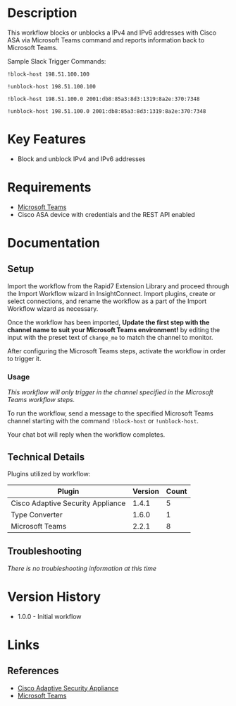 # Description

This workflow blocks or unblocks a IPv4 and IPv6 addresses with Cisco ASA via Microsoft Teams command and reports information back to Microsoft Teams.

Sample Slack Trigger Commands:

`!block-host 198.51.100.100`

`!unblock-host 198.51.100.100`

`!block-host 198.51.100.0 2001:db8:85a3:8d3:1319:8a2e:370:7348`

`!unblock-host 198.51.100.0 2001:db8:85a3:8d3:1319:8a2e:370:7348`

# Key Features

* Block and unblock IPv4 and IPv6 addresses

# Requirements

* [Microsoft Teams](https://insightconnect.help.rapid7.com/docs/microsoft-teams)
* Cisco ASA device with credentials and the REST API enabled

# Documentation

## Setup

Import the workflow from the Rapid7 Extension Library and proceed through the Import Workflow wizard in InsightConnect. Import plugins, create or select connections, and rename the workflow as a part of the Import Workflow wizard as necessary.

Once the workflow has been imported, **Update the first step with the channel name to suit your Microsoft Teams environment!** by editing the input with the preset text of `change_me` to match the channel to monitor.

After configuring the Microsoft Teams steps, activate the workflow in order to trigger it.


### Usage

*This workflow will only trigger in the channel specified in the Microsoft Teams workflow steps.*

To run the workflow, send a message to the specified Microsoft Teams channel starting with the command `!block-host` or `!unblock-host`.


Your chat bot will reply when the workflow completes.

## Technical Details

Plugins utilized by workflow:

|Plugin|Version|Count|
|----|----|--------|
|Cisco Adaptive Security Appliance|1.4.1|5|
|Type Converter|1.6.0|1|
|Microsoft Teams|2.2.1|8|


## Troubleshooting

_There is no troubleshooting information at this time_

# Version History

* 1.0.0 - Initial workflow

# Links

## References

* [Cisco Adaptive Security Appliance](https://www.cisco.com/c/en/us/products/security/adaptive-security-appliance-asa-software/index.html)
* [Microsoft Teams](https://teams.microsoft.com)

